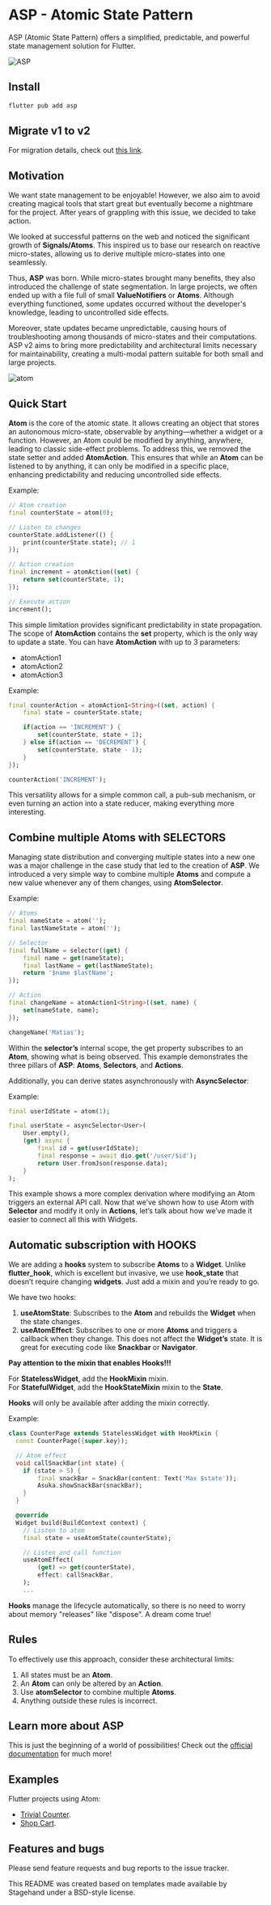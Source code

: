 
# ASP - Atomic State Pattern

ASP (Atomic State Pattern) offers a simplified, predictable, and powerful state management solution for Flutter.

![ASP](/assets/ASP.png)

## Install

```sh
flutter pub add asp
```

## Migrate v1 to v2

For migration details, check out [this link](https://asp.flutterando.com.br).

## Motivation

We want state management to be enjoyable! However, we also aim to avoid creating magical tools that start great but eventually become a nightmare for the project. After years of grappling with this issue, we decided to take action.

We looked at successful patterns on the web and noticed the significant growth of **Signals/Atoms**. This inspired us to base our research on reactive micro-states, allowing us to derive multiple micro-states into one seamlessly.

Thus, **ASP** was born. While micro-states brought many benefits, they also introduced the challenge of state segmentation. In large projects, we often ended up with a file full of small **ValueNotifiers** or **Atoms**. Although everything functioned, some updates occurred without the developer's knowledge, leading to uncontrolled side effects.

Moreover, state updates became unpredictable, causing hours of troubleshooting among thousands of micro-states and their computations. ASP v2 aims to bring more predictability and architectural limits necessary for maintainability, creating a multi-modal pattern suitable for both small and large projects.

![atom](/assets/atom.png)

## Quick Start

**Atom** is the core of the atomic state. It allows creating an object that stores an autonomous micro-state, observable by anything—whether a widget or a function. However, an Atom could be modified by anything, anywhere, leading to classic side-effect problems. To address this, we removed the state setter and added **AtomAction**. This ensures that while an **Atom** can be listened to by anything, it can only be modified in a specific place, enhancing predictability and reducing uncontrolled side effects.

Example:
```dart
// Atom creation
final counterState = atom(0);

// Listen to changes
counterState.addListener(() {
    print(counterState.state); // 1
});

// Action creation
final increment = atomAction((set) {
    return set(counterState, 1);
});

// Execute action
increment();
```

This simple limitation provides significant predictability in state propagation. The scope of **AtomAction** contains the **set** property, which is the only way to update a state. You can have **AtomAction** with up to 3 parameters:
- atomAction1
- atomAction2
- atomAction3

Example:
```dart
final counterAction = atomAction1<String>((set, action) {
    final state = counterState.state;

    if(action == 'INCREMENT') {
        set(counterState, state + 1);
    } else if(action == 'DECREMENT') {
        set(counterState, state - 1);
    }
});

counterAction('INCREMENT');
```

This versatility allows for a simple common call, a pub-sub mechanism, or even turning an action into a state reducer, making everything more interesting.

## Combine multiple Atoms with SELECTORS

Managing state distribution and converging multiple states into a new one was a major challenge in the case study that led to the creation of **ASP**. We introduced a very simple way to combine multiple **Atoms** and compute a new value whenever any of them changes, using **AtomSelector**.

Example:
```dart
// Atoms
final nameState = atom('');
final lastNameState = atom('');

// Selector
final fullName = selector((get) {
    final name = get(nameState);
    final lastName = get(lastNameState);
    return '$name $lastName';
});

// Action
final changeName = atomAction1<String>((set, name) {
    set(nameState, name);
});

changeName('Matias');
```

Within the **selector’s** internal scope, the get property subscribes to an **Atom**, showing what is being observed. This example demonstrates the three pillars of **ASP**: **Atoms**, **Selectors**, and **Actions**.

Additionally, you can derive states asynchronously with **AsyncSelector**:

Example:
```dart
final userIdState = atom(1);

final userState = asyncSelector<User>(
    User.empty(),
    (get) async {
        final id = get(userIdState);
        final response = await dio.get('/user/$id');
        return User.fromJson(response.data);
    }
);
```

This example shows a more complex derivation where modifying an Atom triggers an external API call. Now that we’ve shown how to use Atom with **Selector** and modify it only in **Actions**, let’s talk about how we’ve made it easier to connect all this with Widgets.

## Automatic subscription with **HOOKS**

We are adding a **hooks** system to subscribe **Atoms** to a **Widget**. Unlike **flutter_hook**, which is excellent but invasive, we use **hook_state** that doesn’t require changing **widgets**. Just add a mixin and you’re ready to go.

We have two hooks:
1. **useAtomState**: Subscribes to the **Atom** and rebuilds the **Widget** when the state changes.
2. **useAtomEffect**: Subscribes to one or more **Atoms** and triggers a callback when they change. This does not affect the **Widget’s** state. It is great for executing code like **Snackbar** or **Navigator**.

**Pay attention to the mixin that enables Hooks!!!**

For **StatelessWidget**, add the **HookMixin** mixin.<br>
For **StatefulWidget**, add the **HookStateMixin** mixin to the **State**.<br>

**Hooks** will only be available after adding the mixin correctly.

Example:
```dart
class CounterPage extends StatelessWidget with HookMixin {
  const CounterPage({super.key});

  // Atom effect
  void callSnackBar(int state) {
    if (state > 5) {
        final snackBar = SnackBar(content: Text('Max $state'));
        Asuka.showSnackBar(snackBar);
    }
  }

  @override
  Widget build(BuildContext context) {
    // Listen to atom
    final state = useAtomState(counterState);

    // Listen and call function
    useAtomEffect(
        (get) => get(counterState),
        effect: callSnackBar,
    );
    ...
```

**Hooks** manage the lifecycle automatically, so there is no need to worry about memory "releases" like "dispose". A dream come true!

## Rules

To effectively use this approach, consider these architectural limits:

1. All states must be an **Atom**.
2. An **Atom** can only be altered by an **Action**.
3. Use **atomSelector** to combine multiple **Atoms**.
4. Anything outside these rules is incorrect.

## Learn more about ASP

This is just the beginning of a world of possibilities! Check out the [official documentation](https://asp.flutterando.com.br) for much more!

## Examples

Flutter projects using Atom:

- [Trivial Counter](https://github.com/Flutterando/asp/tree/main/example/trivial_counter).
- [Shop Cart](https://github.com/Flutterando/asp/tree/main/example/shop_cart).

## Features and bugs

Please send feature requests and bug reports to the issue tracker.

This README was created based on templates made available by Stagehand under a BSD-style license.
